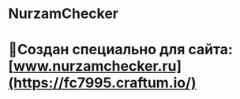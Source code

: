 # NurzamChecker 
# 🎉Создан специально для сайта: [www.nurzamchecker.ru](https://fc7995.craftum.io/)
